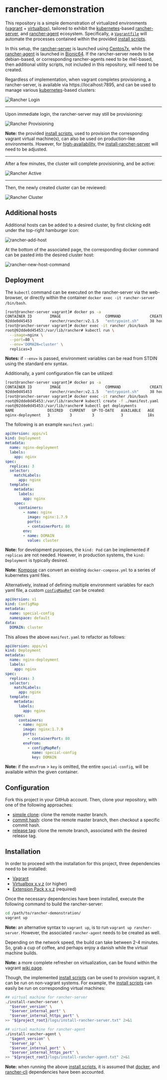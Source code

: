 # rancher-demonstration

This repository is a simple demonstration of virtualized environments
([vagrant](https://www.vagrantup.com/) + [virtualbox](https://www.virtualbox.org/)),
tailored to exhibit the [kubernetes](https://kubernetes.io/)-based
[rancher-server](https://github.com/rancher/rancher), and [rancher-agent](https://github.com/rancher/agent) ecosystem.
Specifically, a [`Vagrantfile`](https://github.com/jeff1evesque/rancher-demonstration/blob/master/Vagrantfile) will automate the processes contained within
the provided [install scripts](https://github.com/jeff1evesque/rancher-demonstration/tree/master/utility).

In this setup, the [rancher-server](https://github.com/jeff1evesque/rancher-demonstration/blob/master/utility/install-rancher-server)
is launched using [Centos7x](https://github.com/jeff1evesque/rancher-demonstration/blob/1959f5817ca53d89c8d3349d3bb23406c3bf3ea6/Vagrantfile#L40-L46),
while the [rancher-agent](https://github.com/jeff1evesque/rancher-demonstration/blob/master/utility/install-rancher-agent)
is launched in [Bionic64](https://github.com/jeff1evesque/rancher-demonstration/blob/1959f5817ca53d89c8d3349d3bb23406c3bf3ea6/Vagrantfile#L47-L53).
If the rancher-server needs to be debian-based, or corresponding rancher-agents
need to be rhel-based, then additional utility scripts, not included in this
repository, will need to be created.

Regardless of implementation, when vagrant completes provisioning, a rancher-server,
is available via https://localhost:7895, and can be used to manage various
[kubernetes](https://kubernetes.io/)-based clusters:

![Rancher Login](https://user-images.githubusercontent.com/2907085/51079846-69126300-169d-11e9-9c06-6da88c38a0df.PNG)

---

Upon immediate login, the rancher-server may still be provisioning:

![Rancher Provisioning](https://user-images.githubusercontent.com/2907085/51079851-a5de5a00-169d-11e9-8ee0-087483ffbff0.PNG)

**Note:** the provided [install scripts](https://github.com/jeff1evesque/rancher-demonstration/tree/master/utility),
used to provision the corresponding vagrant virtual machine(s), can also be
used on production-like environments. However, for [high-availability](https://rancher.com/docs/rancher/v2.x/en/installation/ha/),
the [install-rancher-server](https://github.com/jeff1evesque/rancher-demonstration/blob/master/utility/install-rancher-server)
will need to be adjusted.

---

After a few minutes, the cluster will complete provisioning, and be active:

![Rancher Active](https://user-images.githubusercontent.com/2907085/51079860-cd352700-169d-11e9-859a-5dc6ce9f6d39.PNG)

---

Then, the newly created cluster can be reviewed:

![Rancher Cluster](https://user-images.githubusercontent.com/2907085/51079869-e8a03200-169d-11e9-96c6-457ec62fb695.PNG)

## Additional hosts

Additional hosts can be added to a desired cluster, by first clicking edit
under the top-right hamburger icon:

![rancher-add-host](https://user-images.githubusercontent.com/2907085/51116143-446ed600-17d8-11e9-8642-97d82fc4d36e.PNG)

At the bottom of the associated page, the corresponding docker command can be
pasted into the desired cluster host:

![rancher-new-host-command](https://user-images.githubusercontent.com/2907085/51116220-8566ea80-17d8-11e9-9c8d-f0d223cb697f.PNG)

## Deployment

The `kubectl` command can be executed on the rancher-server via the web-browser,
or directly within the container `docker exec -it rancher-server /bin/bash`.

```bash
[root@rancher-server vagrant]# docker ps -a
CONTAINER ID        IMAGE                    COMMAND             CREATED             STATUS              PORTS                                                               NAMES
92dde0d45453        rancher/rancher:v2.1.5   "entrypoint.sh"     38 hours ago        Up 38 hours         0.0.0.0:8890->80/tcp, 0.0                      .0.0:8895->443/tcp   rancher
[root@rancher-server vagrant]# docker exec -it rancher /bin/bash
root@92dde0d45453:/var/lib/rancher# kubectl run \
  --image=nginx \
  --port=80 \
  --env='DOMAIN=cluster' \
  replicas=3
```

**Notes:** if `--env=` is passed, environment variables can be read from STDIN
using the standard env syntax.

Additionally, a yaml configuration file can be utilized:

```bash
[root@rancher-server vagrant]# docker ps -a
CONTAINER ID        IMAGE                    COMMAND             CREATED             STATUS              PORTS                                                               NAMES
92dde0d45453        rancher/rancher:v2.1.5   "entrypoint.sh"     38 hours ago        Up 38 hours         0.0.0.0:8890->80/tcp, 0.0                      .0.0:8895->443/tcp   rancher
[root@rancher-server vagrant]# docker exec -it rancher /bin/bash
root@92dde0d45453:/var/lib/rancher# kubectl create -f ./manifest.yaml
root@92dde0d45453:/var/lib/rancher# kubectl get deployments
NAME               DESIRED   CURRENT   UP-TO-DATE   AVAILABLE   AGE
nginx-deployment   3         3         3            3           18s
```

The following is an example `manifest.yaml`:

```yaml
apiVersion: apps/v1
kind: Deployment
metadata:
  name: nginx-deployment
  labels:
    app: nginx
spec:
  replicas: 3
  selector:
    matchLabels:
      app: nginx
  template:
    metadata:
      labels:
        app: nginx
    spec:
      containers:
        - name: nginx
          image: nginx:1.7.9
          ports:
          - containerPort: 80
        env:
        - name: DOMAIN
          value: cluster
```

**Note:** for development purposes, the `kind: Pod` can be implemented if
`replicas` are not needed. However, in production systems, the `kind: Deployment`
is typically desired.

**Note:** [Kompose](http://kompose.io/user-guide/) can convert an existing
`docker-compose.yml` to a series of kubernetes yaml files.

Alternatively, instead of defining multiple environment variables for each yaml
file, a custom [`configMapRef`](https://kubernetes.io/docs/tasks/configure-pod-container/configure-pod-configmap/#configure-all-key-value-pairs-in-a-configmap-as-container-environment-variables)
can be created:

```yaml
apiVersion: v1
kind: ConfigMap
metadata:
  name: special-config
  namespace: default
data:
  DOMAIN: cluster
```

This allows the above `manifest.yaml` to refactor as follows:

```yaml
apiVersion: apps/v1
kind: Deployment
metadata:
  name: nginx-deployment
  labels:
    app: nginx
spec:
  replicas: 3
  selector:
    matchLabels:
      app: nginx
  template:
    metadata:
      labels:
        app: nginx
    spec:
      containers:
      - name: nginx
        image: nginx:1.7.9
        ports:
          - containerPort: 80
        envFrom:
          - configMapRef:
            name: special-config
            key: DOMAIN
```

**Note:** if the `envFrom` > `key` is omitted, the entire `special-config`,
will be available within the given container.

## Configuration

Fork this project in your GitHub account.  Then, clone your repository, with
one of the following approaches:

- [simple clone](https://jeff1evesque.github.io/machine-learning.docs/latest/html/configuration/setup-clone#simple-clone):
 clone the remote master branch.
- [commit hash](https://jeff1evesque.github.io/machine-learning.docs/latest/html/configuration/setup-clone#commit-hash):
 clone the remote master branch, then checkout a specific commit hash.
- [release tag](https://jeff1evesque.github.io/machine-learning.docs/latest/html/configuration/setup-clone#release-tag):
 clone the remote branch, associated with the desired release tag.

## Installation

In order to proceed with the installation for this project, three dependencies
need to be installed:

- [Vagrant](https://www.vagrantup.com/)
- [Virtualbox x.y.z](http://download.virtualbox.org/virtualbox/5.1.2/) (or higher)
- [Extension Pack x.y.z](http://download.virtualbox.org/virtualbox/5.1.2/) (required)

Once the necessary dependencies have been installed, execute the following
command to build the rancher-server:

```bash
cd /path/to/rancher-demonstration/
vagrant up
```

**Note:** an alternative syntax to `vagrant up`, is to run `vagrant up rancher-server`.
However, the associated `rancher-agent` needs to be created as well.

Depending on the network speed, the build can take between 2-4 minutes. So,
grab a cup of coffee, and perhaps enjoy a danish while the virtual machine
builds.

**Note:** a more complete refresher on virtualization, can be found within the
vagrant [wiki page](https://github.com/jeff1evesque/machine-learning/wiki/Vagrant).

Though, the implemented [install scripts](https://github.com/jeff1evesque/rancher-demonstration/tree/master/utility)
can be used to provision vagrant, it can be run on non-vagrant systems. For example,
the [install scripts](https://github.com/jeff1evesque/rancher-demonstration/tree/master/utility)
can easily be run on corresponding virtual machines:

```bash
## virtual machine for rancher-server
./install-rancher-server \
  "$server_version" \
  "$server_internal_port" \
  "$server_internal_https_port" \
>> "${project_root}/logs/install-rancher-server.txt" 2>&1

## virtual machine for rancher-agent
./install-rancher-agent \
  "$agent_version" \
  "$server_ip" \
  "$server_internal_port" \
  "$server_internal_https_port" \
>> "${project_root}/logs/install-rancher-agent.txt" 2>&1
```

**Note:** when running the above [install scripts](https://github.com/jeff1evesque/rancher-demonstration/tree/master/utility),
it is assumed that [docker](https://github.com/jeff1evesque/rancher-demonstration/blob/master/utility/install-docker),
and [rancher-cli](https://github.com/jeff1evesque/rancher-demonstration/blob/master/utility/install-rancher-cli)
dependencies have been accounted.